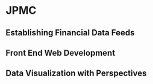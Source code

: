 # JPMC
## Establishing Financial Data Feeds
## Front End Web Development
## Data Visualization with Perspectives
